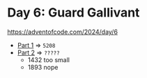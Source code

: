 # Day 6: Guard Gallivant
https://adventofcode.com/2024/day/6

* [Part 1](./puzzle1.py) => `5208`
* [Part 2](./puzzle2.py) => `?????`
    - 1432 too small
    - 1893 nope
